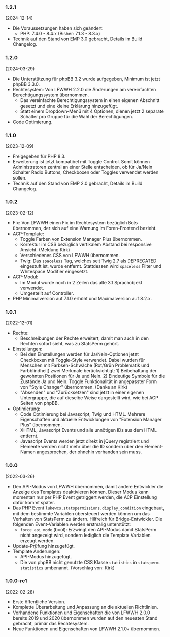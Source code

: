 ### 1.2.1
(2024-12-14)

* Die Voraussetzungen haben sich geändert:
  * PHP: 7.4.0 - 8.4.x (Bisher: 7.1.3 - 8.3.x)
* Technik auf den Stand von EMP 3.0 gebracht, Details im Build Changelog.

### 1.2.0
(2024-03-29)

* Die Unterstützung für phpBB 3.2 wurde aufgegeben, Minimum ist jetzt phpBB 3.3.0.
* Rechtesystem: Von LFWWH 2.2.0 die Änderungen am vereinfachten Berechtigungssystem übernommen.
  * Das vereinfachte Berechtigungssystem in einen eigenen Abschnitt gesetzt und eine kleine Erklärung hinzugefügt.
  * Statt einem Dropdown-Menü mit 4 Optionen, dienen jetzt 2 separate Schalter pro Gruppe für die Wahl der Berechtigungen.
* Code Optimierung.

### 1.1.0
(2023-12-09)

* Freigegeben für PHP 8.3.
* Erweiterung ist jetzt kompatibel mit Toggle Control. Somit können Administratoren zentral an einer Stelle entscheiden, ob für Ja/Nein Schalter Radio Buttons, Checkboxen oder Toggles verwendet werden sollen.
* Technik auf den Stand von EMP 2.0 gebracht, Details im Build Changelog.

### 1.0.2
(2023-02-12)

* Fix: Von LFWWH einen Fix im Rechtesystem bezüglich Bots übernommen, der sich auf eine Warnung im Foren-Frontend bezieht.
* ACP-Template:
  * Toggle Farben von Extension Manager Plus übernommen.
  * Korrektur im CSS bezüglich vertikalem Abstand bei responsive Ansicht. (Meldung Kirk)
  * Verschiedenes CSS von LFWWH übernommen.
  * Twig: Das `spaceless` Tag, welches seit Twig 2.7 als DEPRECATED eingestuft ist, wurde entfernt. Stattdessen wird `spaceless` Filter und Whitespace Modifier eingesetzt.
* ACP-Modul:
  * Im Modul wurde noch in 2 Zeilen das alte 3.1 Sprachobjekt verwendet.
  * Umgestellt auf Controller.
* PHP Minimalversion auf 7.1.0 erhöht und Maximalversion auf 8.2.x.

### 1.0.1
(2022-12-01)

* Rechte:
  * Beschreibungen der Rechte erweitert, damit man auch in den Rechten sofort sieht, was zu StatsPerm gehört.
* Einstellungen:
  * Bei den Einstellungen werden für Ja/Nein-Optionen jetzt Checkboxen mit Toggle-Style verwendet. Dabei wurden für Menschen mit Farbseh-Schwäche (Rot/Grün Problematik und Farbblindheit) zwei Merkmale berücksichtigt: 1) Beibehaltung der gewohnten Positionen für Ja und Nein. 2) Eindeutige Symbole für die Zustände Ja und Nein. Toggle Funktionalität in angepasster Form von "Style Changer" übernommen. (Danke an Kirk)
  * "Absenden" und "Zurücksetzen" sind jetzt in einer eigenen Untergruppe, die auf dieselbe Weise dargestellt wird, wie bei ACP Seiten von phpBB.
* Optimierung:
  * Code Optimierung bei Javascript, Twig und HTML. Mehrere Eigenschaften und aktuelle Entwicklungen von "Extension Manager Plus" übernommen.
  * XHTML, Javascript Events und alle unnötigen IDs aus dem HTML entfernt.
  * Javascript Events werden jetzt direkt in jQuery registriert und Elemente werden nicht mehr über die ID sondern über den Element-Namen angesprochen, der ohnehin vorhanden sein muss.

### 1.0.0
(2022-03-26)

* Den API-Modus von LFWWH übernommen, damit andere Entwickler die Anzeige des Templates deaktivieren können. Dieser Modus kann momentan nur per PHP Event getriggert werden, die ACP Einstellung dafür kommt später.
* Das PHP Event `lukewcs.statspermissions.display_condition` eingebaut, mit dem bestimmte Variablen übersteuert werden können um das Verhalten von StatsPerm zu ändern. Hilfreich für Bridge-Entwickler. Die folgenden Event-Variablen werden erstmalig unterstützt: 
  * `force_api_mode` (bool): Erzwingt den API-Modus damit StatsPerm nicht angezeigt wird, sondern lediglich die Template Variablen erzeugt werden.
* Update-Prüfung hinzugefügt.
* Template Änderungen:
  * API-Modus hinzugefügt.
  * Die von phpBB nicht genutzte CSS Klasse `statistics` in `statsperm-statistics` umbenannt. (Vorschlag von: Kirk) 

### 1.0.0-rc1
(2022-02-28)

* Erste öffentliche Version.
* Komplette Überarbeitung und Anpassung an die aktuellen Richtlinien.
* Vorhandene Funktionen und Eigenschaften die von LFWWH 2.0.0 bereits 2019 und 2020 übernommen wurden auf den neuesten Stand gebracht, primär das Rechtesystem.
* Neue Funktionen und Eigenschaften von LFWWH 2.1.0+ übernommen.
